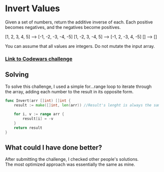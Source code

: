 # Invert Values
Given a set of numbers, return the additive inverse of each. Each positive becomes negatives, and the negatives become positives.

[1, 2, 3, 4, 5] --> [-1, -2, -3, -4, -5]
[1, -2, 3, -4, 5] --> [-1, 2, -3, 4, -5]
[] --> []

You can assume that all values are integers. Do not mutate the input array.


### [Link to Codewars challenge](https://www.codewars.com/kata/5899dc03bc95b1bf1b0000ad)

## Solving
To solve this challenge, I used a simple for...range loop to iterate through the array, adding each number to the result in its opposite form.

```go
func Invert(arr []int) []int {
	result := make([]int, len(arr)) //Result's lenght is always the same as the argument to avoid panic
	
	for i, v := range arr {
		result[i] = -v
	}
	return result
}
```
## What could I have done better?
After submitting the challenge, I checked other people's solutions.<br>
The most optimized approach was essentially the same as mine.